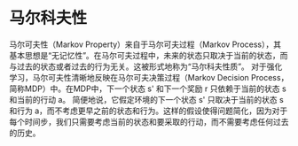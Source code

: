 # 马尔科夫性
马尔可夫性（Markov Property）来自于马尔可夫过程（Markov Process），其基本思想是“无记忆性”。在马尔可夫过程中，未来的状态只取决于当前的状态，而与过去的状态或者过去的行为无关。这被形式地称为“马尔科夫性质”。
对于强化学习，马尔可夫性清晰地反映在马尔可夫决策过程（Markov Decision Process，简称MDP）中。在MDP中，下一个状态 s' 和下一个奖励 r 只依赖于当前的状态 s 和当前的行动 a。
简便地说，它假定环境的下一个状态 s' 只取决于当前的状态 s 和行为 a，而不考虑更早之前的状态和行为。这样的假设使得问题简化，因为对于每个时间步，我们只需要考虑当前的状态和要采取的行动，而不需要考虑任何过去的历史。
